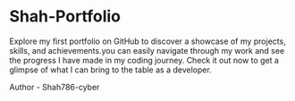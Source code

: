 # Shah-Portfolio

Explore my first portfolio on GitHub to discover a showcase of my projects, skills, and achievements.you can easily navigate through my work and see the progress I have made in my coding journey. Check it out now to get a glimpse of what I can bring to the table as a developer.

Author - Shah786-cyber 
